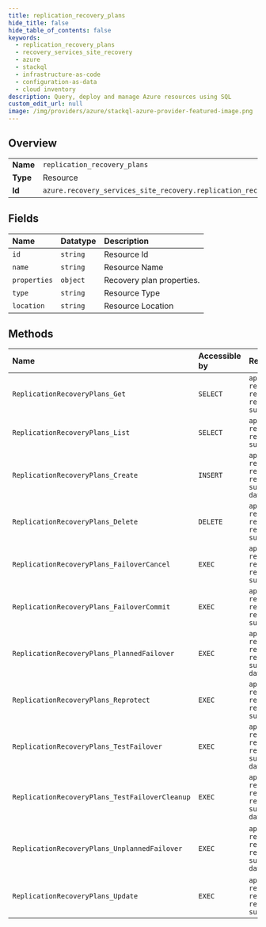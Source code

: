 ```yaml
---
title: replication_recovery_plans
hide_title: false
hide_table_of_contents: false
keywords:
  - replication_recovery_plans
  - recovery_services_site_recovery
  - azure    
  - stackql
  - infrastructure-as-code
  - configuration-as-data
  - cloud inventory
description: Query, deploy and manage Azure resources using SQL
custom_edit_url: null
image: /img/providers/azure/stackql-azure-provider-featured-image.png
---
```

  
    

## Overview
<table><tbody>
<tr><td><b>Name</b></td><td><code>replication_recovery_plans</code></td></tr>
<tr><td><b>Type</b></td><td>Resource</td></tr>
<tr><td><b>Id</b></td><td><code>azure.recovery_services_site_recovery.replication_recovery_plans</code></td></tr>
</tbody></table>

## Fields
| Name | Datatype | Description |
|:-----|:---------|:------------|
| `id` | `string` | Resource Id |
| `name` | `string` | Resource Name |
| `properties` | `object` | Recovery plan properties. |
| `type` | `string` | Resource Type |
| `location` | `string` | Resource Location |
## Methods
| Name | Accessible by | Required Params | Description |
|:-----|:--------------|:----------------|:------------|
| `ReplicationRecoveryPlans_Get` | `SELECT` | `api-version, recoveryPlanName, resourceGroupName, resourceName, subscriptionId` | Gets the details of the recovery plan. |
| `ReplicationRecoveryPlans_List` | `SELECT` | `api-version, resourceGroupName, resourceName, subscriptionId` | Lists the recovery plans in the vault. |
| `ReplicationRecoveryPlans_Create` | `INSERT` | `api-version, recoveryPlanName, resourceGroupName, resourceName, subscriptionId, data__properties` | The operation to create a recovery plan. |
| `ReplicationRecoveryPlans_Delete` | `DELETE` | `api-version, recoveryPlanName, resourceGroupName, resourceName, subscriptionId` | Delete a recovery plan. |
| `ReplicationRecoveryPlans_FailoverCancel` | `EXEC` | `api-version, recoveryPlanName, resourceGroupName, resourceName, subscriptionId` | The operation to cancel the failover of a recovery plan. |
| `ReplicationRecoveryPlans_FailoverCommit` | `EXEC` | `api-version, recoveryPlanName, resourceGroupName, resourceName, subscriptionId` | The operation to commit the failover of a recovery plan. |
| `ReplicationRecoveryPlans_PlannedFailover` | `EXEC` | `api-version, recoveryPlanName, resourceGroupName, resourceName, subscriptionId, data__properties` | The operation to start the planned failover of a recovery plan. |
| `ReplicationRecoveryPlans_Reprotect` | `EXEC` | `api-version, recoveryPlanName, resourceGroupName, resourceName, subscriptionId` | The operation to reprotect(reverse replicate) a recovery plan. |
| `ReplicationRecoveryPlans_TestFailover` | `EXEC` | `api-version, recoveryPlanName, resourceGroupName, resourceName, subscriptionId, data__properties` | The operation to start the test failover of a recovery plan. |
| `ReplicationRecoveryPlans_TestFailoverCleanup` | `EXEC` | `api-version, recoveryPlanName, resourceGroupName, resourceName, subscriptionId, data__properties` | The operation to cleanup test failover of a recovery plan. |
| `ReplicationRecoveryPlans_UnplannedFailover` | `EXEC` | `api-version, recoveryPlanName, resourceGroupName, resourceName, subscriptionId, data__properties` | The operation to start the unplanned failover of a recovery plan. |
| `ReplicationRecoveryPlans_Update` | `EXEC` | `api-version, recoveryPlanName, resourceGroupName, resourceName, subscriptionId` | The operation to update a recovery plan. |
